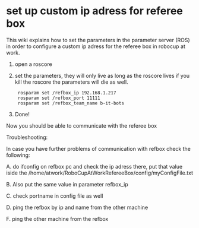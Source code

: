 set up custom ip adress for referee box
=======================================

This wiki explains how to set the parameters in the parameter server (ROS) 
in order to configure a custom ip adress for the referee box in robocup
at work.

1. open a roscore

2. set the parameters, they will only live as long as the roscore lives
if you kill the roscore the parameters will die as well.

		rosparam set /refbox_ip 192.168.1.217
		rosparam set /refbox_port 11111
		rosparam set /refbox_team_name b-it-bots

3. Done!

Now you should be able to communicate with the referee box

Troubleshooting:

In case you have further problems of communication with refbox check the following:

A. do ifconfig on refbox pc and check the ip adress there, put that value
iside the /home/atwork/RoboCupAtWorkRefereeBox/config/myConfigFile.txt

B. Also put the same value in parameter refbox_ip

C. check portname in config file as well

D. ping the refbox by ip and name from the other machine

F. ping the other machine from the refbox

